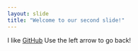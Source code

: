 ```yaml
---
layout: slide
title: "Welcome to our second slide!"
---
```

I like [GitHub](http://github.com)
Use the left arrow to go back!

